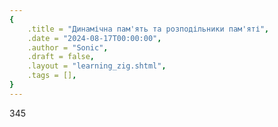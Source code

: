 ```yaml
---
{
    .title = "Динамічна пам'ять та розподільники пам'яті",
    .date = "2024-08-17T00:00:00",
    .author = "Sonic",
    .draft = false,
    .layout = "learning_zig.shtml",
    .tags = [],
}  
--- 
```

345